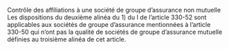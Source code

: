 Contrôle des affiliations à une société de groupe d’assurance non mutuelle
Les dispositions du deuxième alinéa du 1) du I de l’article 330-52 sont applicables aux sociétés de groupe d’assurance mentionnées à l’article 330-50 qui n’ont pas la qualité de sociétés de groupe d’assurance mutuelle définies au troisième alinéa de cet article.